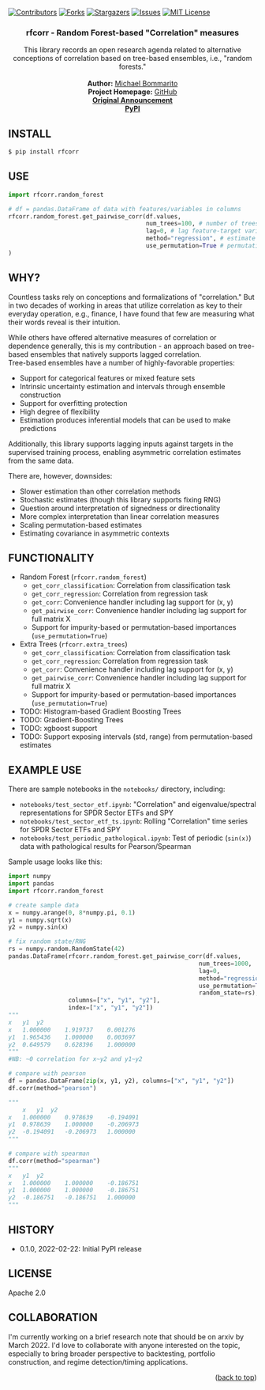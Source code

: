 <div id="top"></div>
<!--
*** Thanks for checking out the Best-README-Template. If you have a suggestion
*** that would make this better, please fork the repo and create a pull request
*** or simply open an issue with the tag "enhancement".
*** Don't forget to give the project a star!
*** Thanks again! Now go create something AMAZING! :D
-->

<!-- PROJECT SHIELDS -->
<!--
*** I'm using markdown "reference style" links for readability.
*** Reference links are enclosed in brackets [ ] instead of parentheses ( ).
*** See the bottom of this document for the declaration of the reference variables
*** for contributors-url, forks-url, etc. This is an optional, concise syntax you may use.
*** https://www.markdownguide.org/basic-syntax/#reference-style-links
-->
[![Contributors][contributors-shield]][contributors-url]
[![Forks][forks-shield]][forks-url]
[![Stargazers][stars-shield]][stars-url]
[![Issues][issues-shield]][issues-url]
[![MIT License][license-shield]][license-url]

<div align="center">
<h3 align="center">rfcorr - Random Forest-based "Correlation" measures</h3>
  <p align="center">
    This library records an open research agenda related to alternative conceptions of correlation based on tree-based ensembles, i.e., "random forests."     
    <br />
    <br />
    <strong>Author:</strong> <a href="https://www.linkedin.com/in/bommarito/">Michael Bommarito</a>
    <br />
    <strong>Project Homepage:</strong> <a href="https://github.com/mjbommar/rfcorr">GitHub</a>
    <br />
    <strong><a href="https://www.linkedin.com/posts/bommarito_github-mjbommarrfcorr-random-forest-based-activity-6899361292889460736-HhKp">Original Announcement</a></strong>
    <br />
   <strong><a href="https://pypi.org/project/rfcorr/">PyPI</a></strong>
  </p>
</div>

## INSTALL
```bash
$ pip install rfcorr
```

## USE
```python
import rfcorr.random_forest

# df = pandas.DataFrame of data with features/variables in columns
rfcorr.random_forest.get_pairwise_corr(df.values,
                                       num_trees=100, # number of trees in forest - bigger => tighter estimates
                                       lag=0, # lag feature-target variable => allows for asymmetric R(x,y) != R(y,x)
                                       method="regression", # estimate using regression or classification task
                                       use_permutation=True # permutation- or impurity-based importance estimates
)
```

## WHY?
Countless tasks rely on conceptions and formalizations of "correlation."  But in two decades of working in areas that utilize correlation
as key to their everyday operation, e.g., finance, I have found that few are measuring what their words reveal is their intuition.

While others have offered alternative measures of correlation or dependence generally, this is my contribution - an approach based on tree-based ensembles that natively supports lagged correlation.  
Tree-based ensembles have a number of highly-favorable properties:

 * Support for categorical features or mixed feature sets
 * Intrinsic uncertainty estimation and intervals through ensemble construction
 * Support for overfitting protection
 * High degree of flexibility
 * Estimation produces inferential models that can be used to make predictions

Additionally, this library supports lagging inputs against targets in the supervised training process, enabling asymmetric correlation estimates 
from the same data.

There are, however, downsides:

 * Slower estimation than other correlation methods
 * Stochastic estimates (though this library supports fixing RNG)
 * Question around interpretation of signedness or directionality
 * More complex interpretation than linear correlation measures
 * Scaling permutation-based estimates
 * Estimating covariance in asymmetric contexts 

## FUNCTIONALITY

 * Random Forest (`rfcorr.random_forest`)
   - `get_corr_classification`: Correlation from classification task
   - `get_corr_regression`: Correlation from regression task
   - `get_corr`: Convenience handler including lag support for (x, y)
   - `get_pairwise_corr`: Convenience handler including lag support for full matrix X
   - Support for impurity-based or permutation-based importances (`use_permutation=True`)
 * Extra Trees (`rfcorr.extra_trees`)
   - `get_corr_classification`: Correlation from classification task
   - `get_corr_regression`: Correlation from regression task
   - `get_corr`: Convenience handler including lag support for (x, y)
   - `get_pairwise_corr`: Convenience handler including lag support for full matrix X
   - Support for impurity-based or permutation-based importances (`use_permutation=True`)
 * TODO: Histogram-based Gradient Boosting Trees
 * TODO: Gradient-Boosting Trees
 * TODO: xgboost support
 * TODO: Support exposing intervals (std, range) from permutation-based estimates
  
## EXAMPLE USE

There are sample notebooks in the `notebooks/` directory, including:
* `notebooks/test_sector_etf.ipynb`: "Correlation" and eigenvalue/spectral representations for SPDR Sector ETFs and SPY 
* `notebooks/test_sector_etf_ts.ipynb`: Rolling "Correlation" time series for SPDR Sector ETFs and SPY
* `notebooks/test_periodic_pathological.ipynb`: Test of periodic (`sin(x)`) data with pathological results for Pearson/Spearman

Sample usage looks like this:
```python
import numpy
import pandas
import rfcorr.random_forest

# create sample data
x = numpy.arange(0, 8*numpy.pi, 0.1)
y1 = numpy.sqrt(x)
y2 = numpy.sin(x)

# fix random state/RNG
rs = numpy.random.RandomState(42)
pandas.DataFrame(rfcorr.random_forest.get_pairwise_corr(df.values, 
                                                      num_trees=1000,
                                                      lag=0,
                                                      method="regression", 
                                                      use_permutation=True,
                                                      random_state=rs),
                 columns=["x", "y1", "y2"],
                 index=["x", "y1", "y2"])
"""
x	y1	y2
x	1.000000	1.919737	0.001276
y1	1.965436	1.000000	0.003697
y2	0.649579	0.628396	1.000000
"""
#NB: ~0 correlation for x~y2 and y1~y2

# compare with pearson
df = pandas.DataFrame(zip(x, y1, y2), columns=["x", "y1", "y2"])
df.corr(method="pearson")

"""
	x	y1	y2
x	1.000000	0.978639	-0.194091
y1	0.978639	1.000000	-0.206973
y2	-0.194091	-0.206973	1.000000
"""

# compare with spearman
df.corr(method="spearman")
"""
x	y1	y2
x	1.000000	1.000000	-0.186751
y1	1.000000	1.000000	-0.186751
y2	-0.186751	-0.186751	1.000000
"""


```

## HISTORY
 * 0.1.0, 2022-02-22: Initial PyPI release

## LICENSE
Apache 2.0

## COLLABORATION

I'm currently working on a brief research note that should be on arxiv by March 2022.  I'd love to collaborate with anyone interested on the topic,
especially to bring broader perspective to backtesting, portfolio construction, and regime detection/timing applications.

<p align="right">(<a href="#top">back to top</a>)</p>

<!-- MARKDOWN LINKS & IMAGES -->
<!-- https://www.markdownguide.org/basic-syntax/#reference-style-links -->

[contributors-shield]: https://img.shields.io/github/contributors/licensio/responsible-data-use-policy.svg?style=for-the-badge

[contributors-url]: https://github.com/licensio/responsible-data-use-policy/graphs/contributors

[forks-shield]: https://img.shields.io/github/forks/licensio/responsible-data-use-policy.svg?style=for-the-badge

[forks-url]: https://github.com/licensio/responsible-data-use-policy/network/members

[stars-shield]: https://img.shields.io/github/stars/licensio/responsible-data-use-policy.svg?style=for-the-badge

[stars-url]: https://github.com/licensio/responsible-data-use-policy/stargazers

[issues-shield]: https://img.shields.io/github/issues/licensio/responsible-data-use-policy.svg?style=for-the-badge

[issues-url]: https://github.com/licensio/responsible-data-use-policy/issues

[license-shield]: https://img.shields.io/github/license/licensio/responsible-data-use-policy.svg?style=for-the-badge

[license-url]: https://github.com/licensio/responsible-data-use-policy/blob/master/LICENSE.txt

[linkedin-shield]: https://img.shields.io/badge/-LinkedIn-black.svg?style=for-the-badge&logo=linkedin&colorB=555

[linkedin-url]: https://linkedin.com/in/linkedin_username

[product-screenshot]: images/screenshot.png